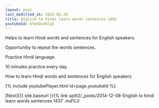 ```yaml
---
layout: post
last_modified_at: 2021-03-29
title: English to hindi learn words sentences 1401 
youtubeId: bYwnQu46lgI
---
```

 
 
Helps to learn Hindi words and sentences for English speakers.

Opportunitiy to repeat the words sentences. 

Practice Hindi language. 
 
10 minutes practice every day. 
 
How to learn Hindi words and sentences for English speakers 
 
{% include youtubePlayer.html id=page.youtubeId %}
 
 
[Next]({{ site.baseurl }}{% link  split2/_posts/2014-12-08-English to hindi learn words sentences 1437 .md%})
 
